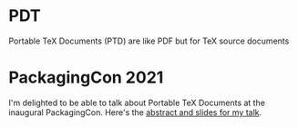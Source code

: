 # PDT

Portable TeX Documents (PTD) are like PDF but for TeX source documents

# PackagingCon 2021

I'm delighted to be able to talk about Portable TeX Documents at the
inaugural PackagingCon. Here's the
[abstract and slides for my talk](https://pretalx.com/packagingcon-2021/talk/XTAJ7Z/).
